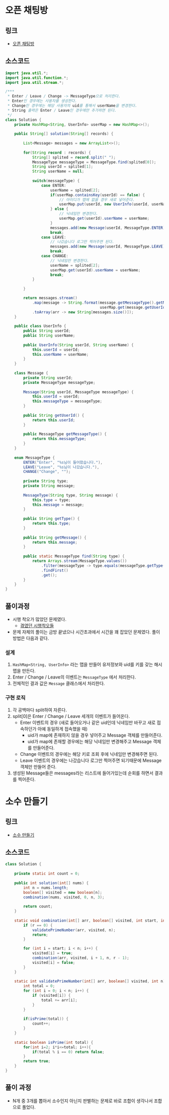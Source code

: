 # 오픈 채팅방

## 링크
+ [오픈 채팅방](https://programmers.co.kr/learn/courses/30/lessons/42888)


## 소스코드
```.java
import java.util.*;
import java.util.function.*;
import java.util.stream.*;

/***
 * Enter / Leave / Change -> MessageType으로 처리한다. 
 * Enter인 경우에는 사용자를 생성한다.
 * Change인 경우에는 해당 사용자의 uid를 통해서 userName을 변경한다.
 * String 출력은 Enter / Leave인 경우에만 추가하면 된다. 
 */
class Solution {
    private HashMap<String, UserInfo> userMap = new HashMap<>();
    
    public String[] solution(String[] records) {
        
        List<Message> messages = new ArrayList<>();
        
        for(String record : records) {
            String[] splited = record.split(" ");
            MessageType messageType = MessageType.find(splited[0]);
            String userId = splited[1];
            String userName = null;
            
            switch(messageType) {
                case ENTER:
                    userName = splited[2];
                    if(userMap.containsKey(userId) == false) {
                        // 아이디가 맵에 없을 경우 새로 넣어준다.
                        userMap.put(userId, new UserInfo(userId, userName));
                    } else {
                        // 닉네임만 변경한다.
                        userMap.get(userId).userName = userName;
                    }
                    messages.add(new Message(userId, MessageType.ENTER));
                    break;
                case LEAVE:
                    // 나갔습니다 로그만 찍어주면 된다.
                    messages.add(new Message(userId, MessageType.LEAVE));
                    break;
                case CHANGE:
                    // 닉네임만 변경한다.
                    userName = splited[2];
                    userMap.get(userId).userName = userName;
                    break;
            }
            
        }

        return messages.stream()
            .map(message -> String.format(message.getMessageType().getMessage(), 
                                          userMap.get(message.getUserId()).userName))
            .toArray(arr -> new String[messages.size()]);
    }
    
    public class UserInfo {
        public String userId;
        public String userName;
        
        public UserInfo(String userId, String userName) {
            this.userId = userId;
            this.userName = userName;
        }
    }
    
    class Message {
        private String userId;
        private MessageType messageType;
        
        Message(String userId, MessageType messageType) {
            this.userId = userId;
            this.messageType = messageType;
        }
        
        public String getUserId() {
            return this.userId;
        }
        
        public MessageType getMessageType() {
            return this.messageType;
        }
    }
    
    enum MessageType {
        ENTER("Enter", "%s님이 들어왔습니다."),
        LEAVE("Leave", "%s님이 나갔습니다."),
        CHANGE("Change", "");
        
        private String type;
        private String message;
        
        MessageType(String type, String message) {
            this.type = type;
            this.message = message;
        }
        
        public String getType() {
            return this.type;
        }
        
        public String getMessage() {
            return this.message;
        }
        
        public static MessageType find(String type) {
            return Arrays.stream(MessageType.values())
                .filter(messageType -> type.equals(messageType.getType()))
                .findFirst()
                .get();
        }
    }
}
```
## 풀이과정 
+ 시행 착오가 많았던 문제였다.
    + [겪였던 시행착오들](https://github.com/dailyworker/ISOLVEDTHEPROBLEM/discussions/21)
+ 문제 자체의 풀이는 금방 끝냈으나 시간초과에서 시간을 꽤 잡았던 문제였다. 풀이 방법은 다음과 같다.

### 설계

1. `HashMap<String, UserInfo>` 라는 맵을 만들어 유저정보와 uid를 키를 갖는 해시맵을 만든다.
2. Enter / Change / Leave의 이벤트는 `MessageType` 에서 처리한다. 
3. 전체적인 결과 값은 `Message` 클래스에서 처리한다.

### 구현 로직

1. 각 공백마다 split하여 자른다. 
2. split[0]은 Enter / Change / Leave 세개의 이벤트가 들어온다. 
    + Enter 이벤트의 경우 (새로 들어오거나 같은 uid인데 닉네임만 바꾸고 새로 접속하던가 아예 동일하게 접속했을 때)
        + uid가 map에 존재하지 않을 경우 넣어주고 Message 객체를 만들어준다.
        + uid가 map에 존재할 경우에는 해당 닉네임만 변경해주고 Message 객체를 만들어준다.   
    + Change 이벤트의 경우에는 해당 키로 조회 후에 닉네임만 변경해주면 된다.
    + Leave 이벤트의 경우에는 나갔습니다 로그만 찍어주면 되기때문에 Message 객체만 만들어 준다.
3. 생성된 Message들은 messages라는 리스트에 들어가있는데 순회를 하면서 결과를 찍어준다.


# 소수 만들기

## 링크 
+ [소수 만들기](https://programmers.co.kr/learn/courses/30/lessons/12977)

## 소스코드
```.java
class Solution {
    
    private static int count = 0;
    
    public int solution(int[] nums) {
        int n = nums.length;
        boolean[] visited = new boolean[n];
        combination(nums, visited, 0, n, 3);
        
        return count;
    }
    
    static void combination(int[] arr, boolean[] visited, int start, int n, int r) {
        if (r == 0) {
            validatePrimeNumber(arr, visited, n);
            return;
        }

        for (int i = start; i < n; i++) {
            visited[i] = true;
            combination(arr, visited, i + 1, n, r - 1);
            visited[i] = false;
        }
    }
    
    static int validatePrimeNumber(int[] arr, boolean[] visited, int n) {
        int total = 0;
        for (int i = 0; i < n; i++) {
            if (visited[i]) {
                total += arr[i];
            }
        }
        
        if(isPrime(total)) {
            count++;
        }
    }
    
    static boolean isPrime(int total) {
        for(int i=2; i*i<=total; i++){
            if(total % i == 0) return false;
        }
        return true;
    }
}
```

## 풀이 과정 
+ N개 중 3개를 뽑아서 소수인지 아닌지 판별하는 문제로 바로 조합이 생각나서 조합으로 풀었다.